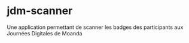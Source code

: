 # jdm-scanner
Une application permettant de scanner les badges des participants aux Journées Digitales de Moanda
